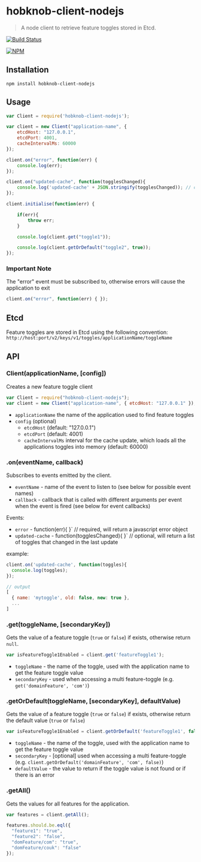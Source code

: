 # hobknob-client-nodejs

> A node client to retrieve feature toggles stored in Etcd.

[![Build Status](https://travis-ci.org/opentable/hobknob-client-nodejs.svg?branch=master)](https://travis-ci.org/opentable/hobknob-client-nodejs)

[![NPM](https://nodei.co/npm/hobknob-client-nodejs.png)](https://nodei.co/npm/hobknob-client-nodejs)

## Installation

```
npm install hobknob-client-nodejs
```

## Usage

```javascript
var Client = require('hobknob-client-nodejs');

var client = new Client("application-name", {
    etcdHost: "127.0.0.1",
    etcdPort: 4001,
    cacheIntervalMs: 60000
});

client.on("error", function(err) {
    console.log(err);
});

client.on("updated-cache", function(togglesChanged){
    console.log('updated-cache' + JSON.stringify(togglesChanged)); // contains an array of toggles that changed in the last update
});

client.initialise(function(err) {

    if(err){
        throw err;
    }

    console.log(client.get("toggle1"));

    console.log(client.getOrDefault("toggle2", true));
});
```

### Important Note

The "error" event must be subscribed to, otherwise errors will cause the application to exit

```javascript
client.on("error", function(err) { });
```

## Etcd

Feature toggles are stored in Etcd using the following convention:
`http://host:port/v2/keys/v1/toggles/applicationName/toggleName`

## API

### Client(applicationName, [config])

Creates a new feature toggle client

```javascript
var Client = require("hobknob-client-nodejs");
var client = new Client("application-name", { etcdHost: "127.0.0.1" });
```

- `applicationName` the name of the application used to find feature toggles
- `config` (optional)
  - `etcdHost` (default: "127.0.0.1")
  - `etcdPort` (default: 4001)
  - `cacheIntervalMs` interval for the cache update, which loads all the applications toggles into memory (default: 60000)

### .on(eventName, callback)

Subscribes to events emitted by the client.

- `eventName` - name of the event to listen to (see below for possible event names)
- `callback` - callback that is called with different arguments per event when the event is fired (see below for event callbacks)

Events:
- `error` -  function(err){ }` // required, will return a javascript error object
- `updated-cache` - function(togglesChanged){ }` // optional, will return a list of toggles that changed in the last update

example:
```javascript
client.on('updated-cache', function(toggles){
  console.log(toggles);
});

// output
[
  { name: 'mytoggle', old: false, new: true },
  ...
]
```

### .get(toggleName, [secondaryKey])

Gets the value of a feature toggle (`true` or `false`) if exists, otherwise return `null`.

```javascript
var isFeatureToggle1Enabled = client.get('featureToggle1');
```

- `toggleName` - the name of the toggle, used with the application name to get the feature toggle value
- `secondaryKey` - used when accessing a multi feature-toggle (e.g. `get('domainFeature', 'com')`)

### .getOrDefault(toggleName, [secondaryKey], defaultValue)

Gets the value of a feature toggle (`true` or `false`) if exists, otherwise return the default value (`true` or `false`)

```javascript
var isFeatureToggle1Enabled = client.getOrDefault('featureToggle1', false);
```

- `toggleName` - the name of the toggle, used with the application name to get the feature toggle value
- `secondaryKey` - [optional] used when accessing a multi feature-toggle (e.g. `client.getOrDefault('domainFeature', 'com', false)`)
- `defaultValue` - the value to return if the toggle value is not found or if there is an error

### .getAll()

Gets the values for all features for the application.

```javascript
var features = client.getAll();

features.should.be.eql({
  "feature1": "true",
  "feature2": "false",
  "domFeature/com": "true",
  "domFeature/couk": "false"
});

```